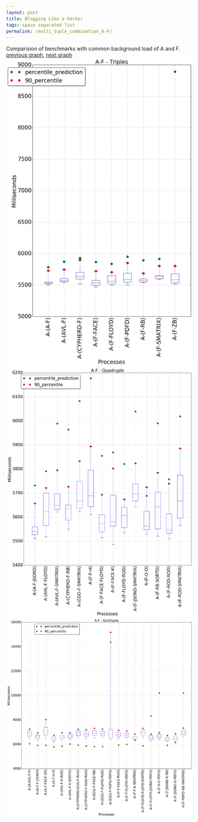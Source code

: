 ```yaml
---
layout: post
title: Blogging Like a Hacker
tags: space separated list
permalink: /multi_tuple_combination_A-F/
---
```


Comparision of benchmarks with common background load of A and F.
[previous graph](../multi_tuple_combination_A-FLOYD/), [next graph](../multi_tuple_combination_A-H/)
![graph figure](./images/triple/A/A-F_box.png)![graph figure](./images/quadruple/A/A-F_box.png)![graph figure](./images/quintuple/A/A-F_box.png)